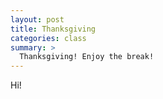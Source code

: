 ```yaml
---
layout: post
title: Thanksgiving
categories: class
summary: >
  Thanksgiving! Enjoy the break!
---
```


Hi!
